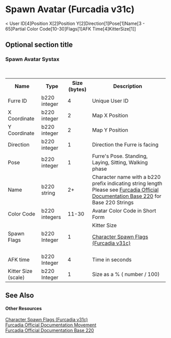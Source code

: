 # Spawn Avatar (Furcadia v31c)

< User ID[4]Position X[2]Position Y[2]Direction[1]Pose[1]Name[3 - 65]Partial Color Code[10-30]Flags[1]AFK Time[4]KitterSize[1]]



## Optional section title


### Spawn Avatar Systax
&nbsp;<table><tr><th>
Name</th><th>
Type</th><th>
Size (bytes)</th><th>
Description</th></tr><tr><td>
Furre ID</td><td>
b220 integer</td><td>
4</td><td>
Unique User ID</td></tr><tr><td>
X Coordinate</td><td>
b220 integer</td><td>
2</td><td>
Map X Position</td></tr><tr><td>
Y Coordinate</td><td>
b220 integer</td><td>
2</td><td>
Map Y Position</td></tr><tr><td>
Direction</td><td>
b220 integer</td><td>
1</td><td>
Direction the Furre is facing</td></tr><tr><td>
Pose</td><td>
b220 integer</td><td>
1</td><td>
Furre's Pose. Standing, Laying, Sitting, Walking phase</td></tr><tr><td>
Name</td><td>
b220 string</td><td>
2+</td><td>
Character name with a b220 prefix indicating string length Please see <a href="http://dev.furcadia.com/docs/base220.pdf" title="Visit Furcadia Dev Docs">Furcadia Official Documentation Base 220</a> for Base 220 Strings</td></tr><tr><td>
Color Code</td><td>
b220 integers</td><td>
11-30</td><td>
Avatar Color Code in Short Form</td></tr><tr><td>
Spawn Flags</td><td>
b220 Integer</td><td>
1</td><td>
Kitter Size


<a href="ffece671-a97d-4060-a35f-e41e0c23148d.md">Character Spawn Flags (Furcadia v31c)</a></td></tr><tr><td>
AFK time</td><td>
b220 Integer</td><td>
4</td><td>
Time in seconds</td></tr><tr><td>
Kitter Size (scale)</td><td>
b220 Integer</td><td>
1</td><td>
Size as a % ( number / 100)</td></tr></table>

## See Also


#### Other Resources
<a href="ffece671-a97d-4060-a35f-e41e0c23148d.md">Character Spawn Flags (Furcadia v31c)</a><br /><a href="http://dev.furcadia.com/docs/027_movement.html" title="Visit Furcadia Dev Docs">Furcadia Official Documentation Movement</a><br /><a href="http://dev.furcadia.com/docs/base220.pdf" title="Visit Furcadia Dev Docs">Furcadia Official Documentation Base 220</a><br />